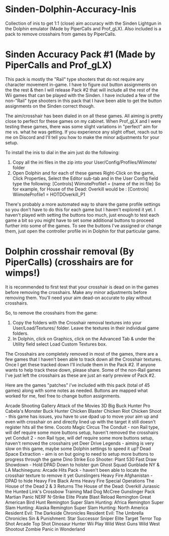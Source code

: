 # Sinden-Dolphin-Accuracy-Inis
Collection of inis to get 1:1 (close) aim accuracy with the Sinden Lightgun in the Dolphin emulator (Made by PiperCalls and Prof_gLX). Also included is a pack to remove crosshairs from games by PiperCalls.

# Sinden Accuracy Pack #1 (Made by PiperCalls and Prof_gLX)

This pack is mostly the "Rail" type shooters that do not require any character movement in-game. I have to figure out button assignments on the the rest & then I will release Pack #2 that will include all the rest of the Wii games that can be played with the Sinden. I have included a few of the non-"Rail" type shooters in this pack that I have been able to get the button assignments on the Sinden correct though.

The aim/crosshair has been dialed in on all these games. All aiming is pretty close to perfect for these games on my cabinet. When Prof_gLX and I were testing these games, there was some slight variations in "perfect" aim for me vs. what he was getting. If you experience any slight offset, reach out to me on Discord and I'll tell you how to make the minor adjustments for your setup.

To install the inis to dial in the aim just do the following:
1. Copy all the ini files in the zip into your User/Config/Profiles/Wiimote/ folder
2. Open Dolphin and for each of these games Right-Click on the game, Click Properties, Select the Editor sub-tab and in the User Config field type the following:
	[Controls]
	WiimoteProfile1 = {name of the ini file}
So for example, for House of the Dead: Overkill would be :
	[Controls]
	WiimoteProfile1 = HOTDOverkill_P1

There's probably a more automated way to share the game profile settings so you don't have to do this for each game but I haven't explored it yet. I haven't played with setting the buttons too much, just enough to test each game a bit so you might have to set some additional buttons to proceed further into some of the games. To see the buttons I've assigned or change them, just open the controller profile ini in Dolphin for that particular game.


# Dolphin crosshair removal (By PiperCalls) (crosshairs are for wimps!)

It is recommended to first test that your crosshair is dead on in the games before removing the crosshairs. Make any minor adjustments before removing them. You'll need your aim dead-on accurate to play without crosshairs.

So, to remove the crosshairs from the game:
1. Copy the folders with the Crosshair removal textures into your User/Load/Textures/ folder. Leave the textures in their individual game folders.
2. In Dolphin, click on Graphics, click on the Advanced Tab & under the Utility field select Load Custom Textures box.

The Crosshairs are completely removed in most of the games, there are a few games that I haven't been able to track down all the Crosshair textures. Once I get these tracked down I'll include them in the Pack #2. If anyone wants to help track these down, please share. Some of the non-Rail games I've just left the crosshairs as these are just an early preview of Pack #2.

Here are the games "patches" i've included with this pack (total of 45 games) along with some notes as needed. Buttons are mapped what worked for me, feel free to change button assignments.
 
Arcade Shooting Gallery
Attack of the Movies 3D
Big Buck Hunter Pro
Cabela's Monster Buck Hunter
Chicken Blaster
Chicken Riot
Chicken Shoot - this game has issues, you have to use dpad up to move your aim up and even with crosshair on and directly lined up with the target it 		still doesn't register hits all the time.
Cocoto Magic Circus
The Conduit - non Rail type, will def require some more buttons setup, haven't removed the crosshairs yet
Conduit 2 - non Rail type, will def require some more buttons setup, haven't removed the crosshairs yet
Deer Drive Legends - aiming is very slow on this game, maybe some Dolphin settings to speed it up?
Dead Space Extraction - aim is on but going to need to setup more buttons to progress through the game
Dino Strike
Eco Shooter: Plant 530
Fast Draw Showdown - Hold DPAD Down to holster gun
Ghost Squad
Gunblade NY & LA Machineguns: Arcade Hits Pack - haven't been able to locate the crosshair texture to remove it yet
Gunslingers
Heavy Fire Afghanistan - DPAD to hide
Heavy Fire Black Arms
Heavy Fire Special Operations
The House of the Dead 2 & 3 Returns
The House of the Dead: Overkill
Jurassic the Hunted
Link's Crossbow Training
Mad Dog McCree Gunslinger Pack
Martian Panic
NERF N-Strike Elite
Pirate Blast
Reload
Remington Great American Bird Hunt
Remington Super Slam Hunting: Africa
Remington Super Slam Hunting: Alaska
Remington Super Slam Hunting: North America
Resident Evil: The Darkside Chronicles
Resident Evil: The Umbrella Chronicles
Sin & Punishment: Star Successor
Sniper Elite
Target Terror
Top Shot Arcade
Top Shot Dinosaur Hunter
Wii Play
Wild West Guns
Wild West Shootout
Zombie Panic in Wonderland
